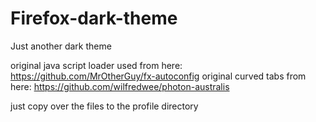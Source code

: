 # Firefox-dark-theme
Just another dark theme

original java script loader used from here:  https://github.com/MrOtherGuy/fx-autoconfig
original curved tabs from here: https://github.com/wilfredwee/photon-australis

just copy over the files to the profile directory

